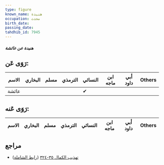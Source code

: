 ```yaml
---
type: figure
known_name: هنيدة
occupation: محدث
birth_date:
passing_date:
tahdhib_id: 7945
---
```

##### هنيدة عن عائشة

## رَوَى عَن:
| الاسم | البخاري | مسلم | الترمذي | النسائي | ابن ماجه | أبي داود | Others |
| ----- | ------- | ---- | ------- | ------- | -------- | -------- | ------ |
| عائشة |         |      |         | ✔       |          |          |        |
## رَوَى عَنه:
| الاسم | البخاري | مسلم | الترمذي | النسائي | ابن ماجه | أبي داود | Others |
| ----- | ------- | ---- | ------- | ------- | -------- | -------- | ------ |
## مراجع
- [تهذيب الكمال ٣٥-٣٢٤](obsidian://open?vault=Tahdhib-al-Kamal&file=Figures/٧٩٤٥-هنيدة%20عن%20عائشة) ([رابط الشاملة](https://shamela.ws/book/3722/18923))